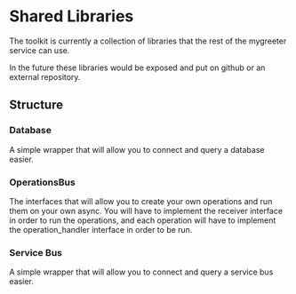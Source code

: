 # Shared Libraries

The toolkit is currently a collection of libraries that the rest of the mygreeter service can use.

In the future these libraries would be exposed and put on github or an external repository.

## Structure

### Database

A simple wrapper that will allow you to connect and query a database easier.

### OperationsBus

The interfaces that will allow you to create your own operations and run them on your own async. You will have to implement the receiver interface in order to run the operations, and each operation will have to implement the operation_handler interface in order to be run.

### Service Bus

A simple wrapper that will allow you to connect and query a service bus easier.
